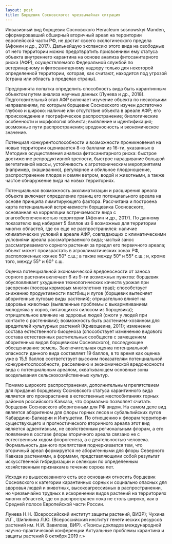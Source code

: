 ```yaml
---
layout: post
title: Борщевик Сосновского: чрезвычайная ситуация
---
```


Инвазивный вид борщевик Сосновского Heracleum sosnowskyi Manden, сформировавший обширный вторичный ареал на территории европейской части РФ, не достиг своего экологического предела (Афонин и др., 2017). Дальнейшую экспансию этого вида на свободные от него территории можно предотвратить присвоением ему статуса объекта внутреннего карантина на основе анализа фитосанитарного риска (АФР), осуществляемого Федеральной службой по ветеринарному и фитосанитарному надзору только для некоторой определенной территории, которая, как считают, находится под угрозой (страна или область в пределах страны).

Предпринята попытка определить способность вида быть карантинным объектом путем анализа научных данных (Лунева и др., 2018). Подготовительный этап АФР включает изучение объекта по нескольким направлениям, по которым борщевик Сосновского изучен достаточно глубоко и широко: наличие или отсутствие объекта в ареале АФР; его происхождение и географическое распространение; биологические особенности и морфология объекта; выявление и идентификация; возможные пути распространения; вредоносность и экономическое значение.

Потенциал конкурентоспособности и возможности проникновения на новые территории оценивается 8-ю баллами из 16-ти, указанных в Методике осуществления анализа фитосанитарного риска: быстрое достижение репродуктивной зрелости, быстрое наращивание большой вегетативной массы, устойчивость к агротехническим мероприятиям (например, скашиванию), регулярное и обильное плодоношение, распространение плодов и семян ветром, водой и животными, а также частое обнаружение вида на новых территориях.

Потенциальная возможность акклиматизации и расширения ареала объекта включает определение границ его потенциального ареала на основе принципа лимитирующего фактора. Рассчитана и построена карта потенциальной встречаемости борщевика Сосновского, основанная на корреляции встречаемости вида с влагообеспеченностью территории (Афонин и др., 2017). По данному показателю вид набирает 5 баллов из 6 возможных для территории многих областей, где он еще не распространился: наличие климатических условий в ареале АФР, совпадающих с климатическими условиями ареала рассматриваемого вида; частый занос рассматриваемого сорного растения за предел его первичного ареала; объект может произрастать в агроклиматических зонах РФ, расположенных южнее 50° с.ш.; а также между 50° и 55° с.ш.; и, кроме того, между 55° и 60° с.ш.

Оценка потенциальной экономической вредоносности от заноса сорного растения включает 6 из 9-ти возможных пунктов: борщевик обусловливает ухудшение технологических качеств урожая при засорении (посевы кормовых многолетних трав); способствует снижению продуктивности пастбищ и лугов (борщевик вытесняет аборигенные луговые виды растений); отрицательно влияет на здоровье животных (выявленные проблемы с выкармливанием молодняка у коров, питающихся силосом из борщевика); отрицательное влияние на здоровье людей (ожоги у людей при контакте с растениями); возможность быть растением-хозяином для вредителей культурных растений (Кривошеина, 2011); изменение состава естественного биоценоза (способствует изменению видового состава естественных растительных сообществ с замещением аборигенных видов борщевиком Сосновского), последующее обесценивание земель. Заключительная оценка потенциальной опасности данного вида составляет 19 баллов, в то время как оценка уже в 15,5 баллов соответствует высоким показателям потенциальной конкурентоспособности, расселению и экономической вредоносности вида с потенциальным ареалом, охватывающем основные зоны возделывания сельскохозяйственных культур.

Помимо широкого распространения, дополнительным препятствием для придания борщевику Сосновского статуса карантинного вида является его произрастание в естественных местообитаниях горных районов российского Кавказа, что формально позволяет считать борщевик Сосновского аборигенным для РФ видом. На самом деле вид является аборигеном для флоры горных лесов и субальпийских лугов Кабардино-Балкарии и Ингушетии. По отношению к флорам территории существующего и прогностического вторичного ареала этот вид является адвентивным, не свойственным региональным флорам, а его появление в составе флоры вторичного ареала связано не с естественным ходом флорогенеза, а с деятельностью человека. Формальность данного препятствия подчеркивается тем, что вторичный ареал формируется не аборигенными для флоры Северного Кавказа растениями, а формами, представляющими собой результат искусственной гибридизации и селекции по определенным хозяйственным признакам в течение сорока лет.

Исходя из вышесказанного есть все основания относить борщевик Сосновского к категории карантинных сорных и социально опасных для здоровья людей и животных, высокоагрессивных в распространении, но чрезвычайно трудных в искоренении видов растений на территориях многих областей, где он распространен пока не столь широко, как в Средней полосе Европейской части России.

Лунева Н.Н. (Всероссийский институт защиты растений, ВИЗР); Чухина И.Г., Шипилина Л.Ю. (Всероссийский институт генетических ресурсов растений им. Н.И. Вавилова, ВИР).
«Тезисы докладов международной научно-практической конференции Актуальные проблемы карантина и защиты растений 8 октября 2019 г.»
